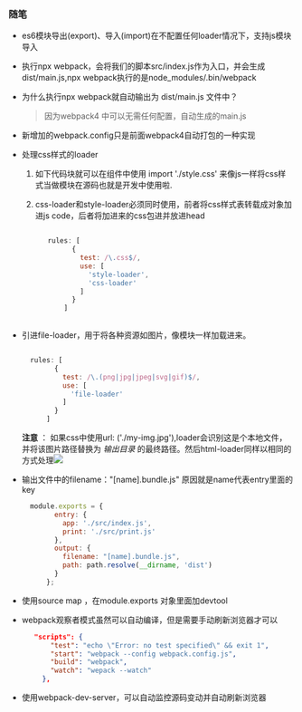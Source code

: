 ### 随笔

* es6模块导出(export)、导入(import)在不配置任何loader情况下，支持js模块导入
* 执行npx webpack，会将我们的脚本src/index.js作为入口，并会生成dist/main.js,npx webpack执行的是node_modules/.bin/webpack
* 为什么执行npx webpack就自动输出为 dist/main.js 文件中？
     > 因为webpack4 中可以无需任何配置，自动生成的main.js
 
* 新增加的webpack.config只是前面webpack4自动打包的一种实现

* 处理css样式的loader

     1. 如下代码块就可以在组件中使用 import './style.css' 来像js一样将css样式当做模块在源码也就是开发中使用啦.
    
     2. css-loader和style-loader必须同时使用，前者将css样式表转载成对象加进js code，后者将加进来的css包进<style></style>并放进head
    
        ```javascript
        
           rules: [
                 {
                   test: /\.css$/,
                   use: [
                     'style-loader',
                     'css-loader'
                   ]
                 }
               ]
          
        ```

* 引进file-loader，用于将各种资源如图片，像模块一样加载进来。

    ```javascript
    
      rules: [
            {
              test: /\.(png|jpg|jpeg|svg|gif)$/,
              use: [
                'file-loader'
              ]
            }
          ]
    
    ```
    
   **注意** ： 如果css中使用url: ('./my-img.jpg'),loader会识别这是个本地文件，并将该图片路径替换为 *输出目录* 的最终路径。然后html-loader同样以相同的方式处理<img src="./my-img.jpg" />
   
* 输出文件中的filename："[name].bundle.js" 原因就是name代表entry里面的key

    ```javascript
      module.exports = {
            entry: {
              app: './src/index.js',
              print: './src/print.js'
            },
            output: {
              filename: "[name].bundle.js",
              path: path.resolve(__dirname, 'dist')
            }
          };
    
    ```
  
* 使用source map ，在module.exports 对象里面加devtool

* webpack观察者模式虽然可以自动编译，但是需要手动刷新浏览器才可以

   ```json
      "scripts": {
          "test": "echo \"Error: no test specified\" && exit 1",
          "start": "webpack --config webpack.config.js",
          "build": "webpack",
          "watch": "wepack --watch"
        },
   ```
* 使用webpack-dev-server，可以自动监控源码变动并自动刷新浏览器
